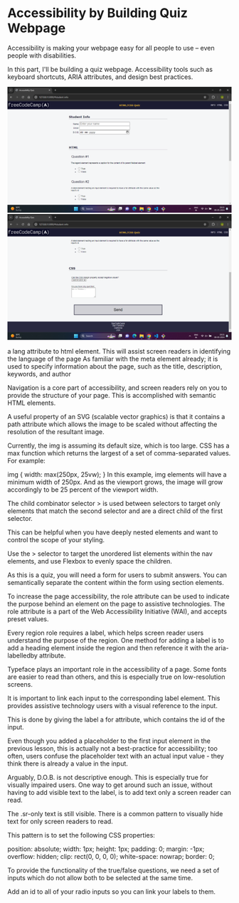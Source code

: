 # Accessibility by Building Quiz Webpage

Accessibility is making your webpage easy for all people to use – even people with disabilities.

In this part, I'll be building a quiz webpage. Accessibility tools such as keyboard shortcuts, ARIA attributes, and design best practices.

![Quiz Webpage](Quiz-Webpage_1.png) ![Quiz Webpage](Quiz-Webpage_2.png)

a lang attribute to html element. This will assist screen readers in identifying the language of the page
As familiar with the meta element already; it is used to specify information about the page, such as the title, description, keywords, and author

Navigation is a core part of accessibility, and screen readers rely on you to provide the structure of your page. This is accomplished with semantic HTML elements.

A useful property of an SVG (scalable vector graphics) is that it contains a path attribute which allows the image to be scaled without affecting the resolution of the resultant image.

Currently, the img is assuming its default size, which is too large. CSS has a max function which returns the largest of a set of comma-separated values. For example:

img {
  width: max(250px, 25vw);
}
In this example, img elements will have a minimum width of 250px. And as the viewport grows, the image will grow accordingly to be 25 percent of the viewport width.

The child combinator selector > is used between selectors to target only elements that match the second selector and are a direct child of the first selector.

This can be helpful when you have deeply nested elements and want to control the scope of your styling.

Use the > selector to target the unordered list elements within the nav elements, and use Flexbox to evenly space the children.

As this is a quiz, you will need a form for users to submit answers. You can semantically separate the content within the form using section elements.

To increase the page accessibility, the role attribute can be used to indicate the purpose behind an element on the page to assistive technologies. The role attribute is a part of the Web Accessibility Initiative (WAI), and accepts preset values.

Every region role requires a label, which helps screen reader users understand the purpose of the region. One method for adding a label is to add a heading element inside the region and then reference it with the aria-labelledby attribute.

Typeface plays an important role in the accessibility of a page. Some fonts are easier to read than others, and this is especially true on low-resolution screens.

It is important to link each input to the corresponding label element. This provides assistive technology users with a visual reference to the input.

This is done by giving the label a for attribute, which contains the id of the input.

Even though you added a placeholder to the first input element in the previous lesson, this is actually not a best-practice for accessibility; too often, users confuse the placeholder text with an actual input value - they think there is already a value in the input.

Arguably, D.O.B. is not descriptive enough. This is especially true for visually impaired users. One way to get around such an issue, without having to add visible text to the label, is to add text only a screen reader can read.


The .sr-only text is still visible. There is a common pattern to visually hide text for only screen readers to read.

This pattern is to set the following CSS properties:

position: absolute;
width: 1px;
height: 1px;
padding: 0;
margin: -1px;
overflow: hidden;
clip: rect(0, 0, 0, 0);
white-space: nowrap;
border: 0;

To provide the functionality of the true/false questions, we need a set of inputs which do not allow both to be selected at the same time.

Add an id to all of your radio inputs so you can link your labels to them.